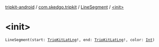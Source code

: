 [tripkit-android](../../index.md) / [com.skedgo.tripkit](../index.md) / [LineSegment](index.md) / [&lt;init&gt;](./-init-.md)

# &lt;init&gt;

`LineSegment(start: `[`TripKitLatLng`](../../com.skedgo.tripkit.common.util/-trip-kit-lat-lng/index.md)`!, end: `[`TripKitLatLng`](../../com.skedgo.tripkit.common.util/-trip-kit-lat-lng/index.md)`!, color: `[`Int`](https://kotlinlang.org/api/latest/jvm/stdlib/kotlin/-int/index.html)`)`